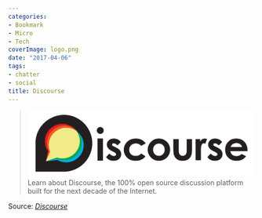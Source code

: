 ```yaml
---
categories:
- Bookmark
- Micro
- Tech
coverImage: logo.png
date: "2017-04-06"
tags:
- chatter
- social
title: Discourse
---
```


> [![](images/logo.png)](http://www.discourse.org/)Learn about Discourse, the 100% open source discussion platform built for the next decade of the Internet.

Source: _[Discourse](http://www.discourse.org/)_
